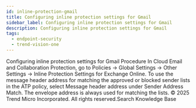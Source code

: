 ```yaml
---
id: inline-protection-gmail
title: Configuring inline protection settings for Gmail
sidebar_label: Configuring inline protection settings for Gmail
description: Configuring inline protection settings for Gmail
tags:
  - endpoint-security
  - trend-vision-one
---
```


 Configuring inline protection settings for Gmail Procedure In Cloud Email and Collaboration Protection, go to Policies → Global Settings → Other Settings → Inline Protection Settings for Exchange Online. To use the message header address for matching the approved or blocked sender lists in the ATP policy, select Message header address under Sender Address Match. The envelope address is always used for matching the lists. © 2025 Trend Micro Incorporated. All rights reserved.Search Knowledge Base